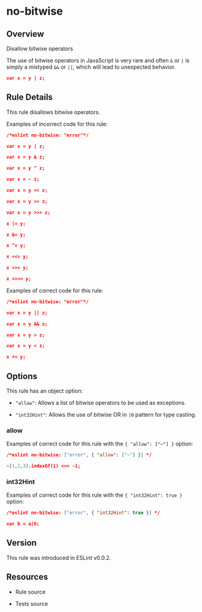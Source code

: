 

# no-bitwise
## Overview

Disallow bitwise operators

The use of bitwise operators in JavaScript is very rare and often `&` or `|` is simply a mistyped `&&` or `||`, which will lead to unexpected behavior.


```json
var x = y | z;
```

## Rule Details

This rule disallows bitwise operators.

Examples of incorrect code for this rule:


```json
/*eslint no-bitwise: "error"*/

var x = y | z;

var x = y & z;

var x = y ^ z;

var x = ~ z;

var x = y << z;

var x = y >> z;

var x = y >>> z;

x |= y;

x &= y;

x ^= y;

x <<= y;

x >>= y;

x >>>= y;
```

Examples of correct code for this rule:


```json
/*eslint no-bitwise: "error"*/

var x = y || z;

var x = y && z;

var x = y > z;

var x = y < z;

x += y;
```

## Options

This rule has an object option:


- `"allow"`: Allows a list of bitwise operators to be used as exceptions.

- `"int32Hint"`: Allows the use of bitwise OR in `|0` pattern for type casting.

### allow

Examples of correct code for this rule with the `{ "allow": ["~"] }` option:


```json
/*eslint no-bitwise: ["error", { "allow": ["~"] }] */

~[1,2,3].indexOf(1) === -1;
```

### int32Hint

Examples of correct code for this rule with the `{ "int32Hint": true }` option:


```json
/*eslint no-bitwise: ["error", { "int32Hint": true }] */

var b = a|0;
```


## Version

This rule was introduced in ESLint v0.0.2.

## Resources


- Rule source 

- Tests source 

